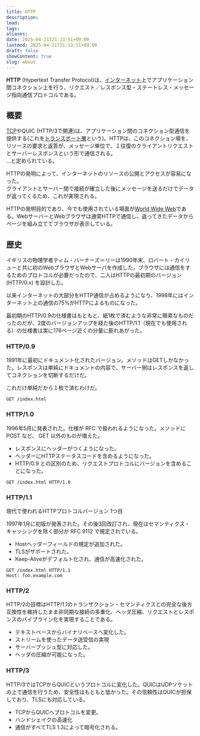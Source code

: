 ```yaml
---
title: HTTP
description: 
lead: 
tags: 
aliases: 
date: 2025-04-21T21:13:51+09:00
lastmod: 2025-04-21T21:13:51+09:00
draft: false
showContent: true
slug: about
---
```

**HTTP** (Hypertext Transfer Protocol)は、[インターネット](../../インターネット.md)上でアプリケーション間コネクション上を行う、リクエスト／レスポンス型・ステートレス・メッセージ指向通信プロトコルである。

## 概要
[TCP](../../transport/tcp/TCP.md)やQUIC (HTTP/3で関連)は、アプリケーション間のコネクション型通信を提供する(これを[トランスポート層](../../transport/トランスポート層.md)という)。HTTPは、このコネクション場を、リソースの要求と返答が、メッセージ単位で、１往復のクライアントリクエストとサーバーレスポンスという形で通信される。  
...と定められている。

HTTPの発明によって、インターネットのリソースの公開とアクセスが容易になった。  
クライアントとサーバー間で接続が確立した後にメッセージを送るだけでデータが返ってくるため、これが実現される。

HTTPの発明目的であり、今でも使用されている場面が[World Wide Web](../../web/World%20Wide%20Web.md)である。WebサーバーとWebブラウザは通常HTTPで通信し、返ってきたデータからページを組み立ててブラウザが表示している。

## 歴史
イギリスの物理学者ティム・バーナーズ＝リーは1990年末、ロバート・カイリューと共に初のWebブラウザとWebサーバを作成した。ブラウザには通信をするためのプロトコルが必要だったので、二人はHTTPの最初期のバージョン(HTTP/0.x) を設計した。

以来インターネットの大部分をHTTP通信が占めるようになり、1998年にはインターネット上の通信の75%がHTTPによるものになった。

最初期のHTTP/0.9の仕様書はもともと、紙1枚で済むような非常に簡素なものだったのだが、2度のバージョンアップを経た後のHTTP/1.1（現在でも使用される）の仕様書は実に176ページ近くの分量に膨れあがった。 

### HTTP/0.9

1991年に最初にドキュメント化されたバージョン。メソッドはGETしかなかった。レスポンスは単純にドキュメントの内容で、サーバー側はレスポンスを返してコネクションを切断するだけだ。

これだけ単純だから１枚で済むわけだ。

```http
GET /index.html
```

### HTTP/1.0

1996年5月に発表された。仕様が RFC で扱われるようになった。メソッドに POST など、 GET 以外のものが増えた。

- レスポンスにヘッダーがつくようになった。
- ヘッダーにHTTPステータスコードを含めるようになった。
- HTTP/0.9 との区別のため、リクエストプロトコルにバージョンを含めることになった。

```http
GET /index.html HTTP/1.0
```

### HTTP/1.1

現代で使われるHTTPプロトコルバージョン 1つ目

1997年1月に初版が発表された。その後3回改訂され、現在はセマンティクス・キャッシングを除く部分が RFC 9112 で規定されている。

- Hostヘッダーフィールドの規定が追加された。
- TLSがサポートされた。
- Keep-Aliveがデフォルト化され、通信が高速化された。


```http
GET /index.html HTTP/1.1
Host: foo.example.com
```

### HTTP/2
HTTP/2の目標はHTTP/1.1のトランザクション・セマンティクスとの完全な後方互換性を維持したまま非同期な接続の多重化、ヘッダ圧縮、リクエストとレスポンスのパイプライン化を実現することである。

- テキストベースからバイナリベースへ変化した。
- ストリームを使ったデータ送受信の実現
- サーバープッシュ型に対応した。
- ヘッダの圧縮が可能になった。

### HTTP/3
HTTP/3ではTCPからQUICというプロトコルに変化した。QUICはUDPソケットの上で通信を行うため、安全性はもともと低かった。その信頼性はQUICが担保しており、TLSにも対応している。

- TCPからQUICへプロトコルを変更。
- ハンドシェイクの高速化
- 通信がすべてTLS 1.3によって暗号化される。